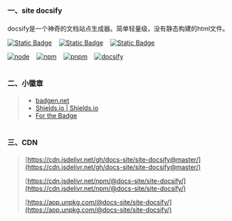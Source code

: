 # <font size=3>一、site docsify</font>

docsify是一个神奇的文档站点生成器。简单轻量级，没有静态构建的html文件。

[![Static Badge](https://img.shields.io/badge/author-%E8%8B%8F%E6%9C%A8-blue?style=for-the-badge)](https://sumumm.github.io/)&nbsp;&nbsp;&nbsp;&nbsp;[![Static Badge](https://img.shields.io/badge/GITHUB-sumumm-blue?style=for-the-badge&logo=github)](https://github.com/sumumm)&nbsp;&nbsp;&nbsp;&nbsp;[![Static Badge](https://img.shields.io/badge/NPM-sumumm-blue?style=for-the-badge&logo=npm&logoSize=3&labelColor=%23CB3837)](https://www.npmjs.com/~sumumm)

[![node](https://badgen.net/static/node/v22.16.0/F96854)](https://nodejs.org/dist/v22.16.0/node-v22.16.0-win-x64.zip)&nbsp;&nbsp;&nbsp;&nbsp;[![npm](https://badgen.net/static/npm/10.9.2/F96854)](https://badgen.net/static/npm/10.9.2/F96854)&nbsp;&nbsp;&nbsp;&nbsp;[![pnpm](https://badgen.net/static/pnpm/10.11.1/F96854)](https://github.com/pnpm/pnpm)&nbsp;&nbsp;&nbsp;&nbsp;[![docsify](https://badgen.net/static/docsify/@4/cyan)](https://docsify.js.org/#/)


# <font size=3>二、小徽章</font>

>- [badgen.net](https://badgen.net/)
>- [Shields.io | Shields.io](https://shields.io/)
>- [For the Badge](https://forthebadge.com/)

# <font size=3>三、CDN</font>

>[https://cdn.jsdelivr.net/gh/docs-site/site-docsify@master/](https://cdn.jsdelivr.net/gh/docs-site/site-docsify@master/)
>
>[https://cdn.jsdelivr.net/npm/@docs-site/site-docsify/](https://cdn.jsdelivr.net/npm/@docs-site/site-docsify/)
>
>[https://app.unpkg.com/@docs-site/site-docsify/](https://app.unpkg.com/@docs-site/site-docsify/)

